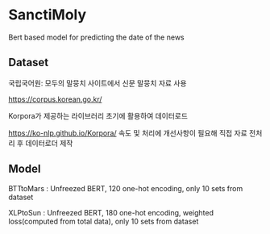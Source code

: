 # SanctiMoly
Bert based model for predicting the date of the news

## Dataset
국립국어원: 모두의 말뭉치 사이트에서 신문 말뭉치 자료 사용

https://corpus.korean.go.kr/

Korpora가 제공하는 라이브러리 초기에 활용하여 데이터로드

https://ko-nlp.github.io/Korpora/
속도 및 처리에 개선사항이 필요해 직접 자료 전처리 후 데이터로더 제작

## Model
BTTtoMars : Unfreezed BERT, 120 one-hot encoding, only 10 sets from dataset

XLPtoSun : Unfreezed BERT, 180 one-hot encoding, weighted loss(computed from total data), only 10 sets from dataset
